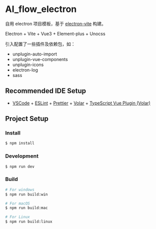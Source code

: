 # AI_flow_electron

自用 electron 项目模板，基于 [electron-vite](https://cn.electron-vite.org/) 构建。

Electron + Vite + Vue3 + Element-plus + Unocss

引入配置了一些插件及依赖包，如：

- unplugin-auto-import
- unplugin-vue-components
- unplugin-icons
- electron-log
- sass


## Recommended IDE Setup

- [VSCode](https://code.visualstudio.com/) + [ESLint](https://marketplace.visualstudio.com/items?itemName=dbaeumer.vscode-eslint) + [Prettier](https://marketplace.visualstudio.com/items?itemName=esbenp.prettier-vscode) + [Volar](https://marketplace.visualstudio.com/items?itemName=Vue.volar) + [TypeScript Vue Plugin (Volar)](https://marketplace.visualstudio.com/items?itemName=Vue.vscode-typescript-vue-plugin)

## Project Setup

### Install

```bash
$ npm install
```

### Development

```bash
$ npm run dev
```

### Build

```bash
# For windows
$ npm run build:win

# For macOS
$ npm run build:mac

# For Linux
$ npm run build:linux
```
